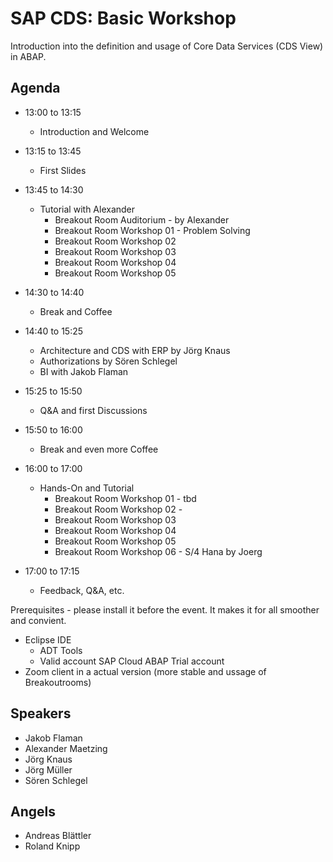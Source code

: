 # SAP CDS: Basic Workshop

Introduction into the definition and usage of Core Data Services (CDS View) in ABAP.

## Agenda

- 13:00 to 13:15
  - Introduction and Welcome
- 13:15 to 13:45
  - First Slides
- 13:45 to 14:30
  - Tutorial with Alexander 
    - Breakout Room Auditorium - by Alexander
    - Breakout Room Workshop 01 - Problem Solving
    - Breakout Room Workshop 02
    - Breakout Room Workshop 03
    - Breakout Room Workshop 04
    - Breakout Room Workshop 05
    
- 14:30 to 14:40
  - Break and Coffee
- 14:40 to 15:25
  - Architecture and CDS with ERP by Jörg Knaus
  - Authorizations by Sören Schlegel
  - BI with Jakob Flaman
- 15:25 to 15:50
  - Q&A and first Discussions
- 15:50 to 16:00
  - Break and even more Coffee 
- 16:00 to 17:00
  - Hands-On and Tutorial
    - Breakout Room Workshop 01 - tbd
    - Breakout Room Workshop 02 - 
    - Breakout Room Workshop 03
    - Breakout Room Workshop 04
    - Breakout Room Workshop 05
    - Breakout Room Workshop 06 - S/4 Hana by Joerg
- 17:00 to 17:15
  - Feedback, Q&A, etc.

Prerequisites - please install it before the event. It makes it for all smoother and convient.
- Eclipse IDE
  - ADT Tools
  - Valid account SAP Cloud ABAP Trial account
- Zoom client in a actual version (more stable and ussage of Breakoutrooms)


## Speakers
- Jakob Flaman
- Alexander Maetzing
- Jörg Knaus
- Jörg Müller
- Sören Schlegel

## Angels
- Andreas Blättler
- Roland Knipp


